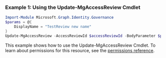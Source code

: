 ### Example 1: Using the Update-MgAccessReview Cmdlet
```powershell
Import-Module Microsoft.Graph.Identity.Governance
$params = @{
	DisplayName = "TestReview new name"
}
Update-MgAccessReview -AccessReviewId $accessReviewId -BodyParameter $params
```
This example shows how to use the Update-MgAccessReview Cmdlet.
To learn about permissions for this resource, see the [permissions reference](/graph/permissions-reference).
